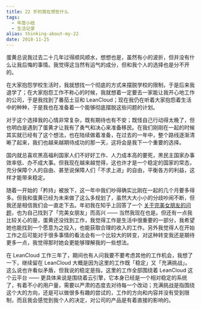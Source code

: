 ```yaml
---
title: 22 岁的我在想些什么
tags:
  - 年度小结
  - 生活记录
alias: thinking-about-my-22
date: 2018-11-25
---
```


蛋黄总说我过去二十几年过得顺风顺水，想想也是，虽然有小的波折，但并没有什么让我后悔的事情。我觉得这当然有运气的成分，但和我个人的选择也是分不开的。

在大家抱怨学校生活时，我就想找一个彻底的方式来摆脱学校的限制，于是后来我退学了；在大家抱怨工作不称心的时候，我就想着一定要去一家能让我开心地工作的公司，于是我找到了番茄土豆和 LeanCloud；现在我仍在听着大家抱怨着生活中的种种，于是我也在准备着一个能够彻底摆脱这些问题的计划。

对于这个选择我的心情非常复杂，既有期待也有不安；既怪自己行动得太晚了，但也明白是遇到了蛋黄才让我有了勇气和决心来准备移民。在我们刚刚在一起的时候其实就已经有了这个想法，也在陆续做着准备，在过去的一年中，整个路线逐渐清晰了起来，我们也越来越期待成功的那一天，这将会是我下一个重要的选择。

国内就总喜欢黑高福利国家人们不好好工作、人力成本高的要死，黑民主国家办事效率低、办不成大事。但我现在越来越觉得，这也许才是一个稳定的国家的常态，充分保障个人的自由、甚至说保障人们「不求上进」的自由，平衡各方的利益，这样才能带来稳定。

随着一开始的「矜持」被放下，这一年中我们吵得确实比刚在一起的几个月要多得多。但我和蛋黄已经为未来做了这么多规划了，虽然大大小小的分歧吵闹不断，但我还是相信我们会一直走下去。年初我在知乎上回答了一个 [关于完美女朋友的问题](https://www.zhihu.com/question/23932491/answer/321393020)，也为自己找到了「完美女朋友」而高兴 —— 当然我现在也是。但还有一点我比较关心的是，蛋黄还没找到工作，我觉得工作是生活中很重要的一部分，我希望她也能找到一个愿意为之投入，也能获取合理的收入的工作。另外我觉得人在开始工作之后可能对于很多事情的看法会有一个比较大的转变，对这种转变我还是期待更多一点，我觉得那时她会更能够理解我的一些想法。

在 LeanCloud 工作三年了，期间也有人问我要不要考虑其他的工作机会，我想了一下，继续留在 LeanCloud 大概是因为这里的工作既「稳定」又「充满挑战」。这么说也许看似矛盾，但我说的稳定是指，这里的工作全部围绕着 LeanCloud 这个云平台 —— 更具体来说是围绕着云引擎，它本身已经是一个相对稳定的系统了，有着不小的用户量，需要以严肃的态度去对待每一个改动；充满挑战是指围绕这个大的方向，还是可以做很多有趣的尝试的，工作的方向和内容并没有受到限制，而且我会感觉到我个人的决定，对公司的产品是有着直接的影响的。
